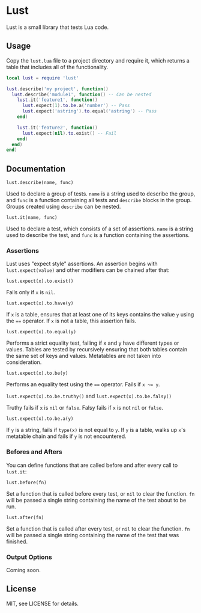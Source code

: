 Lust
===

Lust is a small library that tests Lua code.

Usage
---

Copy the `lust.lua` file to a project directory and require it, which returns a table that includes all of the functionality.

```Lua
local lust = require 'lust'

lust.describe('my project', function()
  lust.describe('module1', function() -- Can be nested
    lust.it('feature1', function()
      lust.expect(1).to.be.a('number') -- Pass
      lust.expect('astring').to.equal('astring') -- Pass
    end)

    lust.it('feature2', function()
      lust.expect(nil).to.exist() -- Fail
    end)
  end)
end)
```

Documentation
---

`lust.describe(name, func)`

Used to declare a group of tests.  `name` is a string used to describe the group, and `func` is a function containing all tests and `describe` blocks in the group.  Groups created using `describe` can be nested.

`lust.it(name, func)`

Used to declare a test, which consists of a set of assertions.  `name` is a string used to describe the test, and `func` is a function containing the assertions.

### Assertions

Lust uses "expect style" assertions.  An assertion begins with `lust.expect(value)` and other modifiers can be chained after that:

`lust.expect(x).to.exist()`

Fails only if `x` is `nil`.

`lust.expect(x).to.have(y)`

If `x` is a table, ensures that at least one of its keys contains the value `y` using the `==` operator.  If `x` is not a table, this assertion fails.

`lust.expect(x).to.equal(y)`

Performs a strict equality test, failing if x and y have different types or values.  Tables are tested by recursively ensuring that both tables contain the same set of keys and values.  Metatables are not taken into consideration.

`lust.expect(x).to.be(y)`

Performs an equality test using the `==` operator.  Fails if `x ~= y`.

`lust.expect(x).to.be.truthy()` and `lust.expect(x).to.be.falsy()`

Truthy fails if `x` is `nil` or `false`.  Falsy fails if `x` is not `nil` or `false`.

`lust.expect(x).to.be.a(y)`

If `y` is a string, fails if `type(x)` is not equal to `y`.  If `y` is a table, walks up `x`'s metatable chain and fails if `y` is not encountered.

### Befores and Afters

You can define functions that are called before and after every call to `lust.it`:

`lust.before(fn)`

Set a function that is called before every test, or `nil` to clear the function.  `fn` will be passed a single string containing the name of the test about to be run.

`lust.after(fn)`

Set a function that is called after every test, or `nil` to clear the function.  `fn` will be passed a single string containing the name of the test that was finished.

### Output Options

Coming soon.

License
---

MIT, see LICENSE for details.
